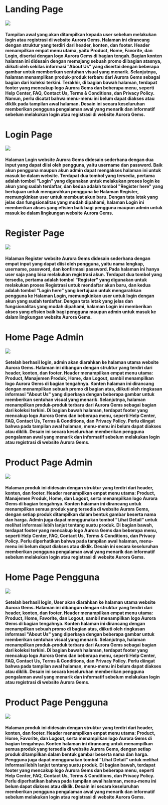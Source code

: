 <h1 class="text-4xl font-bold ">
          Landing Page
</h1>
<img src="https://github.com/Natalieefd/Aurora-Gems/blob/main/public/ss/landing_page.jpeg">
<h4 class="text-4xl font-normal ">
      Tampilan awal yang akan ditampilkan kepada user sebelum melakukan login atau registrasi di website Aurora Gems. Halaman ini dirancang dengan struktur yang terdiri dari header, konten, dan footer. Header menampilkan empat menu utama, yaitu Product, Home, Favorite, dan Login, disertai dengan logo Aurora Gems di bagian tengah. Bagian konten halaman ini didesain dengan memajang sebuah promo di bagian atasnya, diikuti oleh sekilas informasi "About Us" yang disertai dengan beberapa gambar untuk memberikan sentuhan visual yang menarik. Selanjutnya, halaman menampilkan produk-produk terbaru dari Aurora Gems sebagai bagian dari koleksi terkini. Terakhir, di bagian bawah halaman, terdapat footer yang mencakup logo Aurora Gems dan beberapa menu, seperti Help Center, FAQ, Contact Us, Terms & Conditions, dan Privacy Policy. Namun, perlu dicatat bahwa menu-menu ini belum dapat diakses atau diklik pada tampilan awal halaman. Desain ini secara keseluruhan memberikan pengguna pengalaman awal yang menarik dan informatif sebelum melakukan login atau registrasi di website Aurora Gems.
</h4>

<h1 class="text-4xl font-bold ">
          Login Page
</h1>
<img src="https://github.com/Natalieefd/Aurora-Gems/blob/main/public/ss/login.jpeg">
<h4 class="text-4xl font-normal ">
    Halaman Login website Aurora Gems didesain sederhana dengan dua input yang dapat diisi oleh pengguna, yaitu username dan password. Baik akun pengguna maupun akun admin dapat mengakses halaman ini untuk masuk ke dalam website. Terdapat dua tombol yang tersedia, pertama adalah tombol "Login" yang digunakan untuk melakukan proses login ke akun yang sudah terdaftar, dan kedua adalah tombol "Register here" yang bertujuan untuk mengarahkan pengguna ke Halaman Register, memungkinkan user untuk membuat akun baru. Dengan tata letak yang jelas dan fungsionalitas yang mudah dipahami, halaman Login ini memberikan akses yang efisien baik bagi pengguna maupun admin untuk masuk ke dalam lingkungan website Aurora Gems.
</h4>

<h1 class="text-4xl font-bold ">
          Register Page
</h1>
<img src="https://github.com/Natalieefd/Aurora-Gems/blob/main/public/ss/register.jpeg">
<h4 class="text-4xl font-normal ">
    Halaman Register website Aurora Gems didesain sederhana dengan empat input yang dapat diisi oleh pengguna, yaitu nama lengkap, username, password, dan konfirmasi password. Pada halaman ini hanya user saja yang bisa melakukan registrasi akun. Terdapat dua tombol yang tersedia, pertama adalah tombol "Register" yang digunakan untuk melakukan proses Registrasi untuk mendaftar akun baru, dan kedua adalah tombol "Login here" yang bertujuan untuk mengarahkan pengguna ke Halaman Login, memungkinkan user untuk login dengan akun yang sudah terdaftar. Dengan tata letak yang jelas dan fungsionalitas yang mudah dipahami, halaman Login ini memberikan akses yang efisien baik bagi pengguna maupun admin untuk masuk ke dalam lingkungan website Aurora Gems.
</h4>

<h1 class="text-4xl font-bold ">
          Home Page Admin
</h1>
<img src="https://github.com/Natalieefd/Aurora-Gems/blob/main/public/ss/dashboard_admin.jpeg">
<h4 class="text-4xl font-normal ">
    Setelah berhasil login, admin akan diarahkan ke halaman utama website Aurora Gems. Halaman ini dibangun dengan struktur yang terdiri dari header, konten, dan footer. Header menampilkan empat menu utama: Product, Manajemen Produk, Home, dan Logout, sambil menampilkan logo Aurora Gems di bagian tengahnya. Konten halaman ini dirancang dengan menampilkan sebuah promo di bagian atas, diikuti oleh ringkasan informasi "About Us" yang diperkaya dengan beberapa gambar untuk memberikan sentuhan visual yang menarik. Selanjutnya, halaman menampilkan produk-produk terbaru dari Aurora Gems sebagai bagian dari koleksi terkini. Di bagian bawah halaman, terdapat footer yang mencakup logo Aurora Gems dan beberapa menu, seperti Help Center, FAQ, Contact Us, Terms & Conditions, dan Privacy Policy. Perlu diingat bahwa pada tampilan awal halaman, menu-menu ini belum dapat diakses atau diklik. Desain ini secara keseluruhan memberikan pengguna pengalaman awal yang menarik dan informatif sebelum melakukan login atau registrasi di website Aurora Gems.
</h4>



<h1 class="text-4xl font-bold ">
          Product Page Admin
</h1>
<img src="https://github.com/Natalieefd/Aurora-Gems/blob/main/public/ss/product_admin.jpeg">
<h4 class="text-4xl font-normal "> 
    Halaman produk ini didesain dengan struktur yang terdiri dari header, konten, dan footer. Header menampilkan empat menu utama: Product, Manajemen Produk, Home, dan Logout, serta menampilkan logo Aurora Gems di bagian tengahnya. Konten halaman ini dirancang untuk menampilkan semua produk yang tersedia di website Aurora Gems, dengan setiap produk ditampilkan dalam bentuk gambar beserta nama dan harga. Admin juga dapat menggunakan tombol "Lihat Detail" untuk melihat informasi lebih lanjut tentang suatu produk. Di bagian bawah, terdapat footer yang mencakup logo Aurora Gems dan beberapa menu, seperti Help Center, FAQ, Contact Us, Terms & Conditions, dan Privacy Policy. Perlu diperhatikan bahwa pada tampilan awal halaman, menu-menu ini belum dapat diakses atau diklik. Desain ini secara keseluruhan memberikan pengguna pengalaman awal yang menarik dan informatif sebelum melakukan login atau registrasi di website Aurora Gems.
</h4>



<h1 class="text-4xl font-bold ">
          Home Page Pengguna
</h1>
<img src="https://github.com/Natalieefd/Aurora-Gems/blob/main/public/ss/dashboard_pengguna.jpeg">
<h4 class="text-4xl font-normal "> 
    Setelah berhasil login, User akan diarahkan ke halaman utama website Aurora Gems. Halaman ini dibangun dengan struktur yang terdiri dari header, konten, dan footer. Header menampilkan empat menu utama: Product, Home, Favorite, dan Logout, sambil menampilkan logo Aurora Gems di bagian tengahnya. Konten halaman ini dirancang dengan menampilkan sebuah promo di bagian atas, diikuti oleh ringkasan informasi "About Us" yang diperkaya dengan beberapa gambar untuk memberikan sentuhan visual yang menarik. Selanjutnya, halaman menampilkan produk-produk terbaru dari Aurora Gems sebagai bagian dari koleksi terkini. Di bagian bawah halaman, terdapat footer yang mencakup logo Aurora Gems dan beberapa menu, seperti Help Center, FAQ, Contact Us, Terms & Conditions, dan Privacy Policy. Perlu diingat bahwa pada tampilan awal halaman, menu-menu ini belum dapat diakses atau diklik. Desain ini secara keseluruhan memberikan pengguna pengalaman awal yang menarik dan informatif sebelum melakukan login atau registrasi di website Aurora Gems.
</h4>


<h1 class="text-4xl font-bold ">
          Product Page Pengguna
</h1>
<img src="https://github.com/Natalieefd/Aurora-Gems/blob/main/public/ss/product_admin.jpeg">
<h4 class="text-4xl font-normal "> 
    Halaman produk ini didesain dengan struktur yang terdiri dari header, konten, dan footer. Header menampilkan empat menu utama: Product, Home, Favorite, dan Logout, serta menampilkan logo Aurora Gems di bagian tengahnya. Konten halaman ini dirancang untuk menampilkan semua produk yang tersedia di website Aurora Gems, dengan setiap produk ditampilkan dalam bentuk gambar beserta nama dan harga. Pengguna juga dapat menggunakan tombol "Lihat Detail" untuk melihat informasi lebih lanjut tentang suatu produk. Di bagian bawah, terdapat footer yang mencakup logo Aurora Gems dan beberapa menu, seperti Help Center, FAQ, Contact Us, Terms & Conditions, dan Privacy Policy. Perlu diperhatikan bahwa pada tampilan awal halaman, menu-menu ini belum dapat diakses atau diklik. Desain ini secara keseluruhan memberikan pengguna pengalaman awal yang menarik dan informatif sebelum melakukan login atau registrasi di website Aurora Gems.
</h4>



